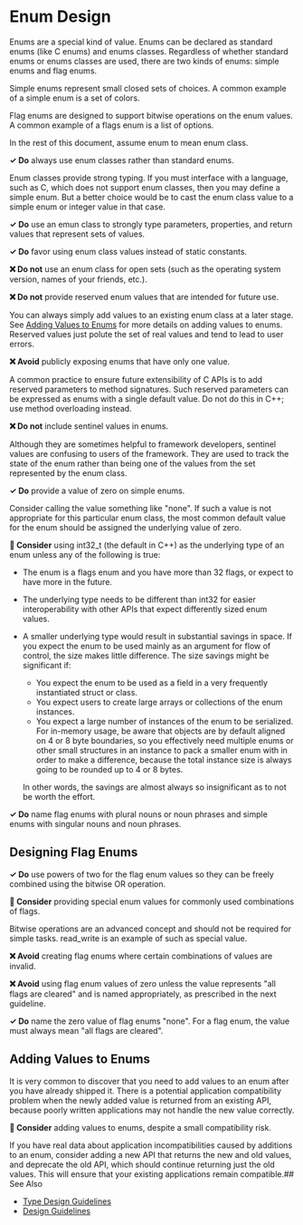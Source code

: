 # Enum Design

Enums are a special kind of value. Enums can be declared as standard enums (like C enums) and enums classes.
Regardless of whether standard enums or enums classes are used, there are two kinds of enums: simple enums and flag 
enums. 

Simple enums represent small closed sets of choices. A common example of a simple enum is a set of colors.

Flag enums are designed to support bitwise operations on the enum values. A common example of a flags enum is
a list of options.

In the rest of this document, assume enum to mean enum class.

**✓ Do** always use enum classes rather than standard enums.

Enum classes provide strong typing. If you must interface with a language, such as C, which does not support enum
classes, then you may define a simple enum. But a better choice would be to cast the enum class value to a simple
enum or integer value in that case.


**✓ Do** use an emun class to strongly type parameters, properties, and return values that represent sets of values.

**✓ Do** favor using enum class values instead of static constants.

**❌ Do not** use an enum class for open sets (such as the operating system version, names of your friends, etc.).

**❌ Do not** provide reserved enum values that are intended for future use.

You can always simply add values to an existing enum class at a later stage. 
See [Adding Values to Enums](#adding-values-to_enums) for more details on adding values to enums. 
Reserved values just polute the set of real values and tend to lead to user errors.

**❌ Avoid** publicly exposing enums that have only one value.

A common practice to ensure future extensibility of C APIs is to add reserved parameters to method signatures. Such
reserved parameters can be expressed as enums with a single default value. Do not do this in C++; use 
method overloading instead.

**❌ Do not** include sentinel values in enums.

Although they are sometimes helpful to framework developers, sentinel values are confusing to users of the framework.
They are used to track the state of the enum rather than being one of the values from the set represented by
the enum class.

**✓ Do** provide a value of zero on simple enums.

Consider calling the value something like "none". If such a value is not appropriate for this particular enum class,
the most common default value for the enum should be assigned the underlying value of zero.

**🤔 Consider** using int32_t (the default in C++) as the underlying type of an enum unless any of the following is
true:

* The enum is a flags enum and you have more than 32 flags, or expect to have more in the future.

* The underlying type needs to be different than int32 for easier interoperability with other APIs that expect
differently sized enum values.

* A smaller underlying type would result in substantial savings in space. If you expect the enum to be used mainly
as an argument for flow of control, the size makes little difference. The size savings might be significant if:
  * You expect the enum to be used as a field in a very frequently instantiated struct or class.
  * You expect users to create large arrays or collections of the enum instances.
  * You expect a large number of instances of the enum to be serialized. For in-memory usage, be aware that objects
  are by default aligned on 4 or 8 byte boundaries, so you effectively need multiple enums or other small
  structures in an instance to pack a smaller enum with in order to make a difference, because the total instance
  size is always going to be rounded up to 4 or 8 bytes.

  In other words, the savings are almost always so insignificant as to not be worth the effort.

**✓ Do** name flag enums with plural nouns or noun phrases and simple enums with singular nouns and noun phrases.

## Designing Flag Enums

**✓ Do** use powers of two for the flag enum values so they can be freely combined using the bitwise OR operation.

**🤔 Consider** providing special enum values for commonly used combinations of flags.

Bitwise operations are an advanced concept and should not be required for simple tasks. read_write is an example
of such as special value.

**❌ Avoid** creating flag enums where certain combinations of values are invalid.

**❌ Avoid** using flag enum values of zero unless the value represents "all flags are cleared" and is named
appropriately, as prescribed in the next guideline.

**✓ Do** name the zero value of flag enums "none". For a flag enum, the value must always mean "all flags are cleared".

## Adding Values to Enums

It is very common to discover that you need to add values to an enum after you have already shipped it. There is a
potential application compatibility problem when the newly added value is returned from an existing API, because
poorly written applications may not handle the new value correctly.

**🤔 Consider** adding values to enums, despite a small compatibility risk.

If you have real data about application incompatibilities caused by additions to an enum, consider adding a new API
that returns the new and old values, and deprecate the old API, which should continue returning just the old values.
This will ensure that your existing applications remain compatible.## See Also

* [Type Design Guidelines](type_design_guidelines.md)
* [Design Guidelines](design_guidelines.md)
